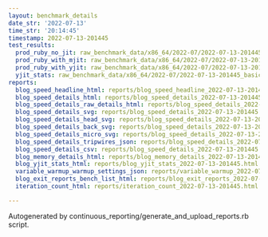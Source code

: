 ```yaml
---
layout: benchmark_details
date_str: '2022-07-13'
time_str: '20:14:45'
timestamp: 2022-07-13-201445
test_results:
  prod_ruby_no_jit: raw_benchmark_data/x86_64/2022-07/2022-07-13-201445_basic_benchmark_prod_ruby_no_jit.json
  prod_ruby_with_mjit: raw_benchmark_data/x86_64/2022-07/2022-07-13-201445_basic_benchmark_prod_ruby_with_mjit.json
  prod_ruby_with_yjit: raw_benchmark_data/x86_64/2022-07/2022-07-13-201445_basic_benchmark_prod_ruby_with_yjit.json
  yjit_stats: raw_benchmark_data/x86_64/2022-07/2022-07-13-201445_basic_benchmark_yjit_stats.json
reports:
  blog_speed_headline_html: reports/blog_speed_headline_2022-07-13-201445.html
  blog_speed_details_html: reports/blog_speed_details_2022-07-13-201445.html
  blog_speed_details_raw_details_html: reports/blog_speed_details_2022-07-13-201445.raw_details.html
  blog_speed_details_svg: reports/blog_speed_details_2022-07-13-201445.svg
  blog_speed_details_head_svg: reports/blog_speed_details_2022-07-13-201445.head.svg
  blog_speed_details_back_svg: reports/blog_speed_details_2022-07-13-201445.back.svg
  blog_speed_details_micro_svg: reports/blog_speed_details_2022-07-13-201445.micro.svg
  blog_speed_details_tripwires_json: reports/blog_speed_details_2022-07-13-201445.tripwires.json
  blog_speed_details_csv: reports/blog_speed_details_2022-07-13-201445.csv
  blog_memory_details_html: reports/blog_memory_details_2022-07-13-201445.html
  blog_yjit_stats_html: reports/blog_yjit_stats_2022-07-13-201445.html
  variable_warmup_warmup_settings_json: reports/variable_warmup_2022-07-13-201445.warmup_settings.json
  blog_exit_reports_bench_list_html: reports/blog_exit_reports_2022-07-13-201445.bench_list.html
  iteration_count_html: reports/iteration_count_2022-07-13-201445.html

---
```

Autogenerated by continuous_reporting/generate_and_upload_reports.rb script.
